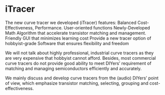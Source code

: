 # iTracer
The new curve tracer we developed (iTracer) features:
Balanced Cost-Effectiveness, Performance. 
User-oriented functions
Newly-Developed Math Algorithm that accelerate transistor matching and management.
Friendly GUI that minimizes learning cost
Provide a new tracer option of hobbyist-grade 
 Software that ensures flexibility and freedom

We will not talk about highly professional, industrial curve tracers as they are very expensive that hobbyist cannot afford. 
Besides, most commercial curve tracers do not provide good ability to meet DIYers’ requirement of matching and managing semiconductors efficiently and accurately. 

We mainly discuss and develop curve tracers from the (audio) DIYers’ point of view, which emphasize transistor matching, selecting, grouping and cost-effectiveness. 
